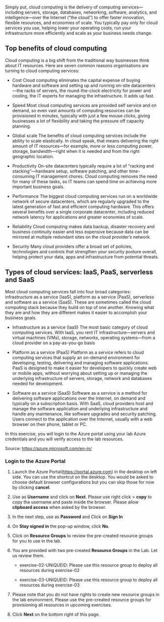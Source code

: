 Simply put, cloud computing is the delivery of computing services—including servers, storage, databases, networking, software, analytics, and intelligence—over the Internet (“the cloud”) to offer faster innovation, flexible resources, and economies of scale. You typically pay only for cloud services you use, helping lower your operating costs, run your infrastructure more efficiently and scale as your business needs change.

## Top benefits of cloud computing
Cloud computing is a big shift from the traditional way businesses think about IT resources. Here are seven common reasons organisations are turning to cloud computing services:

- Cost
  Cloud computing eliminates the capital expense of buying hardware and software and setting up and running on-site datacenters—the racks of servers, the round-the-clock electricity for power and cooling, the IT experts for managing the infrastructure. It adds up fast.

- Speed
  Most cloud computing services are provided self service and on demand, so even vast amounts of computing resources can be provisioned in minutes, typically with just a few mouse clicks, giving businesses a lot of flexibility and taking the pressure off capacity planning.

- Global scale
  The benefits of cloud computing services include the ability to scale elastically. In cloud speak, that means delivering the right amount of IT resources—for example, more or less computing power, storage, bandwidth—right when it is needed and from the right geographic location.

- Productivity
  On-site datacenters typically require a lot of “racking and stacking”—hardware setup, software patching, and other time-consuming IT management chores. Cloud computing removes the need for many of these tasks, so IT teams can spend time on achieving more important business goals.

-  Performance
The biggest cloud computing services run on a worldwide network of secure datacenters, which are regularly upgraded to the latest generation of fast and efficient computing hardware. This offers several benefits over a single corporate datacenter, including reduced network latency for applications and greater economies of scale.

- Reliability
Cloud computing makes data backup, disaster recovery and business continuity easier and less expensive because data can be mirrored at multiple redundant sites on the cloud provider’s network.

- Security
Many cloud providers offer a broad set of policies, technologies and controls that strengthen your security posture overall, helping protect your data, apps and infrastructure from potential threats.

## Types of cloud services: IaaS, PaaS, serverless and SaaS
Most cloud computing services fall into four broad categories: infrastructure as a service (IaaS), platform as a service (PaaS), serverless and software as a service (SaaS). These are sometimes called the cloud computing stack because they build on top of one another. Knowing what they are and how they are different makes it easier to accomplish your business goals.

- Infrastructure as a service (IaaS)
  The most basic category of cloud computing services. With IaaS, you rent IT infrastructure—servers and virtual machines (VMs), storage, networks, operating systems—from a cloud provider on a pay-as-you-go basis

- Platform as a service (PaaS)
  Platform as a service refers to cloud computing services that supply an on-demand environment for developing, testing, delivering and managing software applications. PaaS is designed to make it easier for developers to quickly create web or mobile apps, without worrying about setting up or managing the underlying infrastructure of servers, storage, network and databases needed for development.

- Software as a service (SaaS)
  Software as a service is a method for delivering software applications over the Internet, on demand and typically on a subscription basis. With SaaS, cloud providers host and manage the software application and underlying infrastructure and handle any maintenance, like software upgrades and security patching. Users connect to the application over the Internet, usually with a web browser on their phone, tablet or PC.

In this exercise, you will login to the Azure portal using your lab Azure credentials and you will verify access to the lab resources.

Source: https://azure.microsoft.com/en-in/

### Login to the Azure Portal 

1. Launch the Azure Portal(https://portal.azure.com) in the desktop on left side. You can use the shortcut on the desktop. You would be asked to choose default browser configurations but you can skip those for now by clicking **cancel**. 

2. Use **<inject key="AzureAdUserEmail"></inject>** as **Username** and click on **Next**.  Please use right click > **copy** to copy the username and paste inside the browser. Please allow **clipboard access** when asked by the browser. 

3. In the next step, use **<inject key="AzureAdUserPassword"></inject>** as **Password**  and Click on **Sign In**

4. On **Stay signed in** the pop-up window, click **No**.
   
5. Click on **Resource Groups** to review the pre-created resource groups for you to use in the lab. 

   
6. You are provided with two pre-created **Resource Groups** in the Lab. Let us review them.

   * exercise-02-UNIQUEID: Please use this resource group to deploy all resources during exercise-02

   * exercise-03-UNIQUEID: Please use this resource group to deploy all resources during exercise-03


7. Please note that you do not have rights to create new resource groups in the lab environment. Please use the pre-created resource groups for provisioning all resources in upcoming exercises.  

8. Click **Next** on the bottom right of this page.
